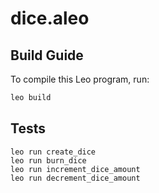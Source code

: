 # dice.aleo

## Build Guide

To compile this Leo program, run:
```bash
leo build
```

## Tests
```
leo run create_dice
leo run burn_dice
leo run increment_dice_amount
leo run decrement_dice_amount

```
